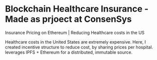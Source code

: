 # Blockchain Healthcare Insurance - Made as prjoect at ConsenSys
Insurance Pricing on Ethereum | Reducing Healthcare costs in the US

Healthcare costs in the United States are extremely expensive. 
Here, I created incentive structure to reduce cost, by sharing prices per hospital. 
leverages IPFS + Ethereum for a distributed, immutable source.
